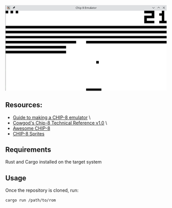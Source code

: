 ![Screenshot](/screenshot.png?raw=true")
## Resources:
* [Guide to making a CHIP-8 emulator](https://tobiasvl.github.io/blog/write-a-chip-8-emulator/) \
* [Cowgod's Chip-8 Technical Reference v1.0](http://devernay.free.fr/hacks/chip8/C8TECH10.HTM) \
* [Awesome CHIP-8](https://github.com/tobiasvl/awesome-chip-8?tab=readme-ov-file)
* [CHIP-8 Sprites](http://www.emulator101.com/chip-8-sprites.html)

## Requirements
Rust and Cargo installed on the target system

## Usage
Once the repository is cloned, run:
```
cargo run /path/to/rom
```
